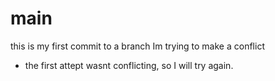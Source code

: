# main
this is my first commit to a branch
Im trying to make a conflict
- the first attept wasnt conflicting, so I will try again.
